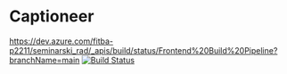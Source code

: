# Captioneer
https://dev.azure.com/fitba-p2211/seminarski_rad/_apis/build/status/Frontend%20Build%20Pipeline?branchName=main
[![Build Status](https://dev.azure.com/fitba-p2211/seminarski_rad/_apis/build/status/Frontend%20Build%20Pipeline?branchName=main&label=APP)](https://dev.azure.com/fitba-p2211/seminarski_rad/_build/latest?definitionId=2&branchName=main)
